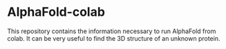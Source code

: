 # AlphaFold-colab
This repository contains the information necessary to run AlphaFold from colab. It can be very useful to find the 3D structure of an unknown protein.
